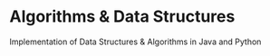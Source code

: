 # Algorithms & Data Structures
Implementation of Data Structures & Algorithms in Java and Python </br>
